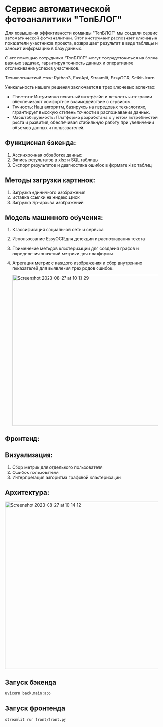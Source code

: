 # Сервис автоматической фотоаналитики "ТопБЛОГ"

Для повышения эффективности команды "ТопБЛОГ" мы создали сервис автоматической фотоаналитики. Этот инструмент распознает ключевые показатели участников проекта, возвращает результат в виде таблицы и заносит информацию в базу данных.

С его помощью сотрудники "ТопБЛОГ" могут сосредоточиться на более важных задачах, гарантируя точность данных и оперативное отслеживание успехов участников.

Технологический стек: Python3, FastApi, Streamlit, EasyOCR, Scikit-learn.


Уникальность нашего решения заключается в трех ключевых аспектах:

- Простота: Интуитивно понятный интерфейс и легкость интеграции обеспечивают комфортное взаимодействие с сервисом.
- Точность: Наш алгоритм, базируясь на передовых технологиях, гарантирует высокую степень точности в распознавании данных.
- Масштабируемость: Платформа разработана с учетом потребностей роста и развития, обеспечивая стабильную работу при увеличении объемов данных и пользователей.

## Функционал бэкенда:
1) Ассинхронная обработка данных
2) Запись результатов в xlsx и SQL таблицы
3) Экспорт результатов и диагностика ошибок в формате xlsx таблиц

## Методы загрузки картинок:
1) Загрузка единичного изображения
2) Вставка ссылки на Яндекс.Диск
3) Загрузка zip-архива изображений
   
## Модель машинного обучения:
1) Классификация социальной сети и сервиса
2) Использование EasyOCR для детекции и распознавания текста
3) Применение методов кластеризации для создания графов и определения значений метрики для платформы
4) Агрегация метрик с каждого изображения и сбор внутренних показателей для выявления трех родов ошибок.

   <img width="495" alt="Screenshot 2023-08-27 at 10 13 29" src="https://github.com/Sapf3ar/topblog_case/assets/70803676/e6e1297c-2ce9-4d7a-88bb-83ae225ab7eb">

## Фронтенд:
 
## Визуализация:
1) Сбор метрик для отдельного пользователя
2) Ошибок пользователя
3) Интерпретация алгоритма графовой кластеризации

   
## Архитектура:
<img width="550" alt="Screenshot 2023-08-27 at 10 14 12" src="https://github.com/Sapf3ar/topblog_case/assets/70803676/fc88b733-b1e1-4225-b579-36170a0ad88f">

## Запуск бэкенда
```
uvicorn back.main:app
```

## Запуск фронтенда
```
streamlit run front/front.py
```

